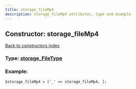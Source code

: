 ```yaml
---
title: storage_fileMp4
description: storage_fileMp4 attributes, type and example
---
```

## Constructor: storage\_fileMp4  
[Back to constructors index](index.md)






### Type: [storage\_FileType](../types/storage_FileType.md)


### Example:

```
$storage_fileMp4 = ['_' => storage_fileMp4, ];
```